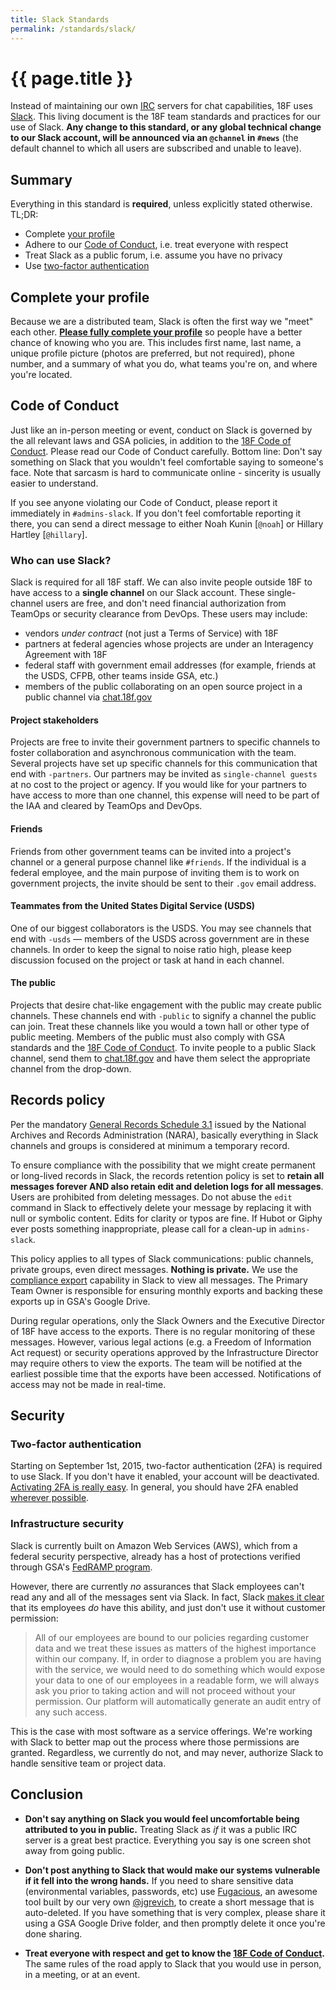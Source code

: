 ```yaml
---
title: Slack Standards
permalink: /standards/slack/
---
```

# {{ page.title }}

Instead of maintaining our own [IRC](https://en.wikipedia.org/wiki/Internet_Relay_Chat) servers for chat capabilities, 18F uses [Slack](https://slack.com/). This living document is the 18F team standards and practices for our use of Slack. **Any change to this standard, or any global technical change to our Slack account, will be announced via an `@channel` in `#news`** (the default channel to which all users are subscribed and unable to leave).

## Summary

Everything in this standard is **required**, unless explicitly stated otherwise. TL;DR:

* Complete [your profile](https://18f.slack.com/account/profile)
* Adhere to our [Code of Conduct](https://github.com/18F/code-of-conduct/blob/master/code-of-conduct.md), i.e. treat everyone with respect
* Treat Slack as a public forum, i.e. assume you have no privacy
* Use [two-factor authentication](https://slack.zendesk.com/hc/en-us/articles/204509068-Enabling-two-factor-authentication)


## Complete your profile

Because we are a distributed team, Slack is often the first way we "meet" each other. [**Please fully complete your profile**](https://18f.slack.com/account/profile) so people have a better chance of knowing who you are. This includes first name, last name, a unique profile picture (photos are preferred, but not required), phone number, and a summary of what you do, what teams you're on, and where you're located.

## Code of Conduct 

Just like an in-person meeting or event, conduct on Slack is governed by the all relevant laws and GSA policies, in addition to the [18F Code of Conduct](https://github.com/18F/code-of-conduct/blob/master/code-of-conduct.md). Please read our Code of Conduct carefully. Bottom line: Don't say something on Slack that you wouldn't feel comfortable saying to someone's face. Note that sarcasm is hard to communicate online - sincerity is usually easier to understand.

If you see anyone violating our Code of Conduct, please report it immediately in `#admins-slack`. If you don't feel comfortable reporting it there, you can send a direct message to either Noah Kunin [`@noah`] or Hillary Hartley [`@hillary`].

### Who can use Slack?

Slack is required for all 18F staff. We can also invite people outside 18F to have access to a **single channel** on our Slack account. These single-channel users are free, and don't need financial authorization from TeamOps or security clearance from DevOps. These users may include:

* vendors *under contract* (not just a Terms of Service) with 18F
* partners at federal agencies whose projects are under an Interagency Agreement with 18F
* federal staff with government email addresses (for example, friends at the USDS, CFPB, other teams inside GSA, etc.)
* members of the public collaborating on an open source project in a public channel via [chat.18f.gov](https://chat.18f.gov)

#### Project stakeholders

Projects are free to invite their government partners to specific channels to foster collaboration and asynchronous communication with the team. Several projects have set up specific channels for this communication that end with `-partners`. Our partners may be invited as `single-channel guests` at no cost to the project or agency. If you would like for your partners to have access to more than one channel, this expense will need to be part of the IAA and cleared by TeamOps and DevOps.

#### Friends

Friends from other government teams can be invited into a project's channel or a general purpose channel like `#friends`. If the individual is a federal employee, and the main purpose of inviting them is to work on government projects, the invite should be sent to their `.gov` email address. 

#### Teammates from the United States Digital Service (USDS)

One of our biggest collaborators is the USDS. You may see channels that end with `-usds` — members of the USDS across government are in these channels. In order to keep the signal to noise ratio high, please keep discussion focused on the project or task at hand in each channel. 

#### The public

Projects that desire chat-like engagement with the public may create public channels. These channels end with `-public` to signify a channel the public can join. Treat these channels like you would a town hall or other type of public meeting. Members of the public must also comply with GSA standards and the [18F Code of Conduct](https://github.com/18F/code-of-conduct/blob/master/code-of-conduct.md). To invite people to a public Slack channel, send them to [chat.18f.gov](https://chat.18f.gov/) and have them select the appropriate channel from the drop-down.

## Records policy

Per the mandatory [General Records Schedule 3.1](http://www.archives.gov/records-mgmt/memos/ac33-2014.html) issued by the National Archives and Records Administration (NARA), basically everything in Slack channels and groups is considered at minimum a temporary record. 

To ensure compliance with the possibility that we might create permanent or long-lived records in Slack, the records retention policy is set to **retain all messages forever AND also retain edit and deletion logs for all messages**. Users are prohibited from deleting messages. Do not abuse the `edit` command in Slack to effectively delete your message by replacing it with null or symbolic content. Edits for clarity or typos are fine. If Hubot or Giphy ever posts something inappropriate, please call for a clean-up in `admins-slack`.

This policy applies to all types of Slack communications: public channels, private groups, even direct messages. **Nothing is private.** We use the [compliance export](https://slack.zendesk.com/hc/en-us/articles/203950296-FAQs-about-Slack-s-policy-update#complianceexport) capability in Slack to view all messages. The Primary Team Owner is responsible for ensuring monthly exports and backing these exports up in GSA's Google Drive.

During regular operations, only the Slack Owners and the Executive Director of 18F have access to the exports. There is no regular monitoring of these messages. However, various legal actions (e.g. a Freedom of Information Act request) or security operations approved by the Infrastructure Director may require others to view the exports. The team will be notified at the earliest possible time that the exports have been accessed. Notifications of access may not be made in real-time.

## Security

### Two-factor authentication

Starting on September 1st, 2015, two-factor authentication (2FA) is required to use Slack. If you don't have it enabled, your account will be deactivated. [Activating 2FA is really easy](https://slack.zendesk.com/hc/en-us/articles/204509068-Enabling-two-factor-authentication). In general, you should have 2FA enabled [wherever possible](https://twofactorauth.org/).

### Infrastructure security

Slack is currently built on Amazon Web Services (AWS), which from a federal security perspective, already has a host of protections verified through GSA's [FedRAMP program](https://www.fedramp.gov/marketplace/compliant-systems/amazon-web-services-aws-eastwest-us-public-cloud/). 

However, there are currently *no* assurances that Slack employees can't read any and all of the messages sent via Slack. In fact, Slack [makes it clear](https://slack.com/security) that its employees *do* have this ability, and just don't use it without customer permission:

> All of our employees are bound to our policies regarding customer data and we treat these issues as matters of the highest importance within our company. If, in order to diagnose a problem you are having with the service, we would need to do something which would expose your data to one of our employees in a readable form, we will always ask you prior to taking action and will not proceed without your permission. Our platform will automatically generate an audit entry of any such access.

This is the case with most software as a service offerings. We're working with Slack to better map out the process where those permissions are granted. Regardless, we currently do not, and may never, authorize Slack to handle sensitive team or project data. 

## Conclusion

* **Don't say anything on Slack you would feel uncomfortable being attributed to you in public.** Treating Slack as *if* it was a public IRC server is a great best practice. Everything you say is one screen shot away from going public.

* **Don't post anything to Slack that would make our systems vulnerable if it fell into the wrong hands.** If you need to share sensitive data (environmental variables, passwords, etc) use [Fugacious](https://fugacious.18f.gov), an awesome tool built by our very own [@jgrevich](https://github.com/jgrevich), to create a short message that is auto-deleted. If you have something that is very complex, please share it using a GSA Google Drive folder, and then promptly delete it once you're done sharing.

* **Treat everyone with respect and get to know the [18F Code of Conduct](https://github.com/18F/code-of-conduct/blob/master/code-of-conduct.md).** The same rules of the road apply to Slack that you would use in person, in a meeting, or at an event.
